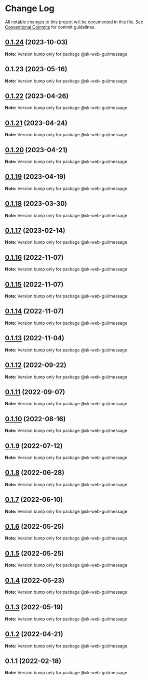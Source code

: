 # Change Log

All notable changes to this project will be documented in this file.
See [Conventional Commits](https://conventionalcommits.org) for commit guidelines.

## [0.1.24](https://github.com/Sundsvallskommun/web-shared-components/compare/@sk-web-gui/message@0.1.23...@sk-web-gui/message@0.1.24) (2023-10-03)

**Note:** Version bump only for package @sk-web-gui/message

## 0.1.23 (2023-05-16)

**Note:** Version bump only for package @sk-web-gui/message

## [0.1.22](https://github.com/Sundsvallskommun/web-shared-components/compare/@sk-web-gui/message@0.1.21...@sk-web-gui/message@0.1.22) (2023-04-26)

**Note:** Version bump only for package @sk-web-gui/message

## [0.1.21](https://github.com/Sundsvallskommun/web-shared-components/compare/@sk-web-gui/message@0.1.20...@sk-web-gui/message@0.1.21) (2023-04-24)

**Note:** Version bump only for package @sk-web-gui/message

## [0.1.20](https://github.com/Sundsvallskommun/web-shared-components/compare/@sk-web-gui/message@0.1.19...@sk-web-gui/message@0.1.20) (2023-04-21)

**Note:** Version bump only for package @sk-web-gui/message

## [0.1.19](https://github.com/Sundsvallskommun/web-shared-components/compare/@sk-web-gui/message@0.1.18...@sk-web-gui/message@0.1.19) (2023-04-19)

**Note:** Version bump only for package @sk-web-gui/message

## [0.1.18](https://github.com/Sundsvallskommun/web-shared-components/compare/@sk-web-gui/message@0.1.17...@sk-web-gui/message@0.1.18) (2023-03-30)

**Note:** Version bump only for package @sk-web-gui/message

## [0.1.17](https://github.com/Sundsvallskommun/web-shared-components/compare/@sk-web-gui/message@0.1.16...@sk-web-gui/message@0.1.17) (2023-02-14)

**Note:** Version bump only for package @sk-web-gui/message

## [0.1.16](https://github.com/Sundsvallskommun/web-shared-components/compare/@sk-web-gui/message@0.1.15...@sk-web-gui/message@0.1.16) (2022-11-07)

**Note:** Version bump only for package @sk-web-gui/message

## [0.1.15](https://github.com/Sundsvallskommun/web-shared-components/compare/@sk-web-gui/message@0.1.14...@sk-web-gui/message@0.1.15) (2022-11-07)

**Note:** Version bump only for package @sk-web-gui/message

## [0.1.14](https://github.com/Sundsvallskommun/web-shared-components/compare/@sk-web-gui/message@0.1.13...@sk-web-gui/message@0.1.14) (2022-11-07)

**Note:** Version bump only for package @sk-web-gui/message

## [0.1.13](https://github.com/Sundsvallskommun/web-shared-components/compare/@sk-web-gui/message@0.1.12...@sk-web-gui/message@0.1.13) (2022-11-04)

**Note:** Version bump only for package @sk-web-gui/message

## [0.1.12](https://github.com/Sundsvallskommun/web-shared-components/compare/@sk-web-gui/message@0.1.11...@sk-web-gui/message@0.1.12) (2022-09-22)

**Note:** Version bump only for package @sk-web-gui/message

## [0.1.11](https://github.com/Sundsvallskommun/web-shared-components/compare/@sk-web-gui/message@0.1.10...@sk-web-gui/message@0.1.11) (2022-09-07)

**Note:** Version bump only for package @sk-web-gui/message

## [0.1.10](https://github.com/Sundsvallskommun/web-shared-components/compare/@sk-web-gui/message@0.1.9...@sk-web-gui/message@0.1.10) (2022-08-16)

**Note:** Version bump only for package @sk-web-gui/message

## [0.1.9](https://github.com/Sundsvallskommun/web-shared-components/compare/@sk-web-gui/message@0.1.8...@sk-web-gui/message@0.1.9) (2022-07-12)

**Note:** Version bump only for package @sk-web-gui/message

## [0.1.8](https://github.com/Sundsvallskommun/web-shared-components/compare/@sk-web-gui/message@0.1.7...@sk-web-gui/message@0.1.8) (2022-06-28)

**Note:** Version bump only for package @sk-web-gui/message

## [0.1.7](https://github.com/Sundsvallskommun/web-shared-components/compare/@sk-web-gui/message@0.1.6...@sk-web-gui/message@0.1.7) (2022-06-10)

**Note:** Version bump only for package @sk-web-gui/message

## [0.1.6](https://github.com/Sundsvallskommun/web-shared-components/compare/@sk-web-gui/message@0.1.5...@sk-web-gui/message@0.1.6) (2022-05-25)

**Note:** Version bump only for package @sk-web-gui/message

## [0.1.5](https://github.com/Sundsvallskommun/web-shared-components/compare/@sk-web-gui/message@0.1.4...@sk-web-gui/message@0.1.5) (2022-05-25)

**Note:** Version bump only for package @sk-web-gui/message

## [0.1.4](https://github.com/Sundsvallskommun/web-shared-components/compare/@sk-web-gui/message@0.1.3...@sk-web-gui/message@0.1.4) (2022-05-23)

**Note:** Version bump only for package @sk-web-gui/message

## [0.1.3](https://github.com/Sundsvallskommun/web-shared-components/compare/@sk-web-gui/message@0.1.2...@sk-web-gui/message@0.1.3) (2022-05-19)

**Note:** Version bump only for package @sk-web-gui/message

## [0.1.2](https://github.com/Sundsvallskommun/web-shared-components/compare/@sk-web-gui/message@0.1.1...@sk-web-gui/message@0.1.2) (2022-04-21)

**Note:** Version bump only for package @sk-web-gui/message

## 0.1.1 (2022-02-18)

**Note:** Version bump only for package @sk-web-gui/message
